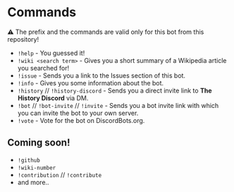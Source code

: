 # Commands

⚠️ The prefix and the commands are valid only for this bot from this repository!

- ``!help`` - You guessed it!
- ``!wiki <search term>`` - Gives you a short summary of a Wikipedia article you searched for! 
- ``!issue`` - Sends you a link to the Issues section of this bot.
- ``!info`` - Gives you some information about the bot.
- ``!history`` // ``!history-discord`` - Sends you a direct invite link to **The History Discord** via DM.
- ``!bot`` // ``!bot-invite`` // ``!invite`` - Sends you a bot invite link with which you can invite the bot
to your own server.
- ``!vote`` - Vote for the bot on DiscordBots.org. 

## Coming soon!

- ``!github``
- ``!wiki-number``
- ``!contribution`` // ``!contribute``
- and more..